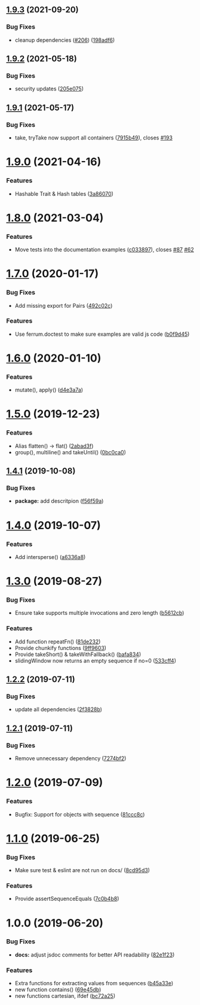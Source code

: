 ## [1.9.3](https://github.com/adobe/ferrum/compare/v1.9.2...v1.9.3) (2021-09-20)


### Bug Fixes

* cleanup dependencies ([#206](https://github.com/adobe/ferrum/issues/206)) ([198adf6](https://github.com/adobe/ferrum/commit/198adf6dadecc474a9823bbe1e81aca4c5a96ce7))

## [1.9.2](https://github.com/adobe/ferrum/compare/v1.9.1...v1.9.2) (2021-05-18)


### Bug Fixes

* security updates ([205e075](https://github.com/adobe/ferrum/commit/205e075af6cea668cd203af822de6fc35315111e))

## [1.9.1](https://github.com/adobe/ferrum/compare/v1.9.0...v1.9.1) (2021-05-17)


### Bug Fixes

* take, tryTake now support all containers ([7915b49](https://github.com/adobe/ferrum/commit/7915b4952c620de84f88d370b119a55e868891da)), closes [#193](https://github.com/adobe/ferrum/issues/193)

# [1.9.0](https://github.com/adobe/ferrum/compare/v1.8.0...v1.9.0) (2021-04-16)


### Features

* Hashable Trait & Hash tables ([3a86070](https://github.com/adobe/ferrum/commit/3a86070336d9a7f165e1d1d15b7858a0c1391c89))

# [1.8.0](https://github.com/adobe/ferrum/compare/v1.7.0...v1.8.0) (2021-03-04)


### Features

* Move tests into the documentation examples ([c033897](https://github.com/adobe/ferrum/commit/c033897fc9bc22426c10195dddf0a6b78ffad799)), closes [#87](https://github.com/adobe/ferrum/issues/87) [#62](https://github.com/adobe/ferrum/issues/62)

# [1.7.0](https://github.com/adobe/ferrum/compare/v1.6.0...v1.7.0) (2020-01-17)


### Bug Fixes

* Add missing export for Pairs ([492c02c](https://github.com/adobe/ferrum/commit/492c02c7e1dea16e924ab04bf64d78f1c15e902f))


### Features

* Use ferrum.doctest to make sure examples are valid js code ([b0f9d45](https://github.com/adobe/ferrum/commit/b0f9d4569b4439ffb94c6b3f7a00bf2d6b0ab78a))

# [1.6.0](https://github.com/adobe/ferrum/compare/v1.5.0...v1.6.0) (2020-01-10)


### Features

* mutate(), apply() ([d4e3a7a](https://github.com/adobe/ferrum/commit/d4e3a7a750afe58696097b5f75117c555291d01b))

# [1.5.0](https://github.com/adobe/ferrum/compare/v1.4.1...v1.5.0) (2019-12-23)


### Features

* Alias flatten() -> flat() ([2abad3f](https://github.com/adobe/ferrum/commit/2abad3f4cc72bbad7ee19da8f59d4917504134c6))
* group(), multiline() and takeUntil() ([0bc0ca0](https://github.com/adobe/ferrum/commit/0bc0ca0059b6a7f8f61cf5e66b0ed1adea345a54))

## [1.4.1](https://github.com/adobe/ferrum/compare/v1.4.0...v1.4.1) (2019-10-08)


### Bug Fixes

* **package:** add descritpion ([f56f59a](https://github.com/adobe/ferrum/commit/f56f59a))

# [1.4.0](https://github.com/adobe/ferrum/compare/v1.3.0...v1.4.0) (2019-10-07)


### Features

* Add intersperse() ([a6336a8](https://github.com/adobe/ferrum/commit/a6336a8))

# [1.3.0](https://github.com/adobe/ferrum/compare/v1.2.2...v1.3.0) (2019-08-27)


### Bug Fixes

* Ensure take supports multiple invocations and zero length ([b5612cb](https://github.com/adobe/ferrum/commit/b5612cb))


### Features

* Add function repeatFn() ([81de232](https://github.com/adobe/ferrum/commit/81de232))
* Provide chunkify functions ([9ff9603](https://github.com/adobe/ferrum/commit/9ff9603))
* Provide takeShort() & takeWithFallback() ([bafa834](https://github.com/adobe/ferrum/commit/bafa834))
* slidingWindow now returns an empty sequence if no=0 ([533cff4](https://github.com/adobe/ferrum/commit/533cff4))

## [1.2.2](https://github.com/adobe/ferrum/compare/v1.2.1...v1.2.2) (2019-07-11)


### Bug Fixes

* update all dependencies ([2f3828b](https://github.com/adobe/ferrum/commit/2f3828b))

## [1.2.1](https://github.com/adobe/ferrum/compare/v1.2.0...v1.2.1) (2019-07-11)


### Bug Fixes

* Remove unnecessary dependency ([7274bf2](https://github.com/adobe/ferrum/commit/7274bf2))

# [1.2.0](https://github.com/adobe/ferrum/compare/v1.1.0...v1.2.0) (2019-07-09)


### Features

* Bugfix: Support for objects with sequence ([81ccc8c](https://github.com/adobe/ferrum/commit/81ccc8c))

# [1.1.0](https://github.com/adobe/ferrum/compare/v1.0.0...v1.1.0) (2019-06-25)


### Bug Fixes

* Make sure test & eslint are not run on docs/ ([8cd95d3](https://github.com/adobe/ferrum/commit/8cd95d3))


### Features

* Provide assertSequenceEquals ([7c0b4b8](https://github.com/adobe/ferrum/commit/7c0b4b8))

# 1.0.0 (2019-06-20)


### Bug Fixes

* **docs:** adjust jsdoc comments for better API readability ([82e1f23](https://github.com/adobe/ferrum/commit/82e1f23))


### Features

* Extra functions for extracting values from sequences ([b45a33e](https://github.com/adobe/ferrum/commit/b45a33e))
* new function contains() ([69e45db](https://github.com/adobe/ferrum/commit/69e45db))
* new functions cartesian, ifdef ([bc72a25](https://github.com/adobe/ferrum/commit/bc72a25))
